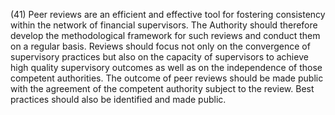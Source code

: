 (41) Peer reviews are an efficient and effective tool for fostering consistency within the network of financial supervisors. The Authority should therefore develop the methodological framework for such reviews and conduct them on a regular basis. Reviews should focus not only on the convergence of supervisory practices but also on the capacity of supervisors to achieve high quality supervisory outcomes as well as on the independence of those competent authorities. The outcome of peer reviews should be made public with the agreement of the competent authority subject to the review. Best practices should also be identified and made public.